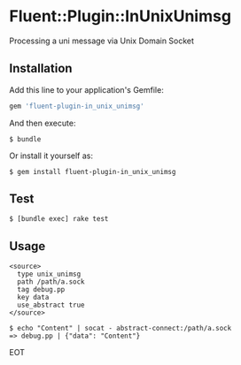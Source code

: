 # Fluent::Plugin::InUnixUnimsg

Processing a uni message via Unix Domain Socket

## Installation

Add this line to your application's Gemfile:

```ruby
gem 'fluent-plugin-in_unix_unimsg'
```

And then execute:

    $ bundle

Or install it yourself as:

    $ gem install fluent-plugin-in_unix_unimsg

## Test

```
$ [bundle exec] rake test
```

## Usage

```
<source>
  type unix_unimsg
  path /path/a.sock
  tag debug.pp
  key data
  use_abstract true
</source>

$ echo "Content" | socat - abstract-connect:/path/a.sock
=> debug.pp | {"data": "Content"}
```

EOT

